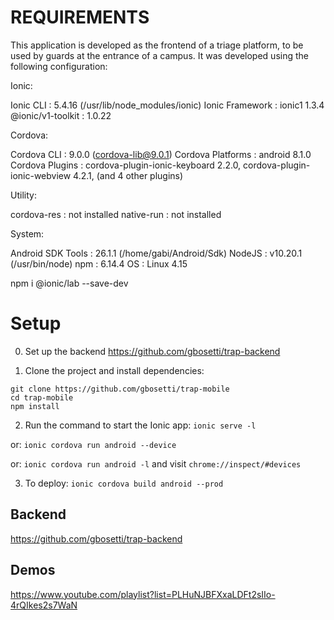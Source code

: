 # REQUIREMENTS #

This application is developed as the frontend of a triage platform, to be used by guards at the entrance of a campus. 
It was developed using the following configuration:

Ionic:

   Ionic CLI         : 5.4.16 (/usr/lib/node_modules/ionic)
   Ionic Framework   : ionic1 1.3.4
   @ionic/v1-toolkit : 1.0.22

Cordova:

   Cordova CLI       : 9.0.0 (cordova-lib@9.0.1)
   Cordova Platforms : android 8.1.0
   Cordova Plugins   : cordova-plugin-ionic-keyboard 2.2.0, cordova-plugin-ionic-webview 4.2.1, (and 4 other plugins)

Utility:

   cordova-res : not installed
   native-run  : not installed

System:

   Android SDK Tools : 26.1.1 (/home/gabi/Android/Sdk)
   NodeJS            : v10.20.1 (/usr/bin/node)
   npm               : 6.14.4
   OS                : Linux 4.15

npm i @ionic/lab --save-dev


# Setup #

0. Set up the backend https://github.com/gbosetti/trap-backend

1. Clone the project and install dependencies:
```
git clone https://github.com/gbosetti/trap-mobile
cd trap-mobile
npm install
```

2. Run the command to start the Ionic app:
`ionic serve -l`

or:
`ionic cordova run android --device`

or:
`ionic cordova run android -l`
and visit `chrome://inspect/#devices`

3. To deploy:
`ionic cordova build android --prod`

## Backend
https://github.com/gbosetti/trap-backend

## Demos
https://www.youtube.com/playlist?list=PLHuNJBFXxaLDFt2sIIo-4rQIkes2s7WaN
